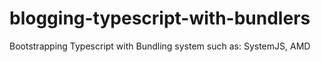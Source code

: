 # blogging-typescript-with-bundlers
Bootstrapping Typescript with Bundling system such as: SystemJS, AMD
